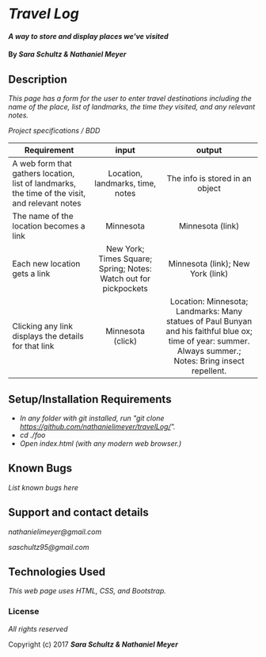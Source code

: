 # _Travel Log_

#### _A way to store and display places we've visited_

#### By _**Sara Schultz & Nathaniel Meyer**_

## Description

_This page has a form for the user to enter travel destinations including the name of the place, list of landmarks, the time they visited, and any relevant notes._

_Project specifications / BDD_

|Requirement|input|output|
|-----------|:---:|:----:|
|A web form that gathers location, list of landmarks, the time of the visit, and relevant notes|Location, landmarks, time, notes|The info is stored in an object|
|The name of the location becomes a link|Minnesota|Minnesota (link)|
|Each new location gets a link|New York; Times Square; Spring; Notes: Watch out for pickpockets|Minnesota (link); New York (link)|
|Clicking any link displays the details for that link|Minnesota (click)|Location: Minnesota; Landmarks: Many statues of Paul Bunyan and his faithful blue ox; time of year: summer. Always summer.; Notes: Bring insect repellent.|


## Setup/Installation Requirements

* _In any folder with git installed, run "git clone https://github.com/nathanielimeyer/travelLog/"._
* _cd ./foo_
* _Open index.html (with any modern web browser.)_

## Known Bugs

_List known bugs here_

## Support and contact details

_nathanielimeyer@gmail.com_

_saschultz95@gmail.com_

## Technologies Used

_This web page uses HTML, CSS, and Bootstrap._

### License

*All rights reserved*

Copyright (c) 2017 **_Sara Schultz & Nathaniel Meyer_**
